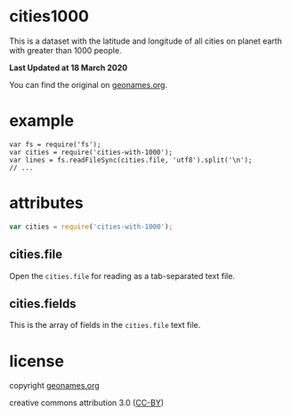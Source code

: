 # cities1000

This is a dataset with the latitude and longitude of all cities on planet earth
with greater than 1000 people.

**Last Updated at 18 March 2020**

You can find the original on
[geonames.org](http://download.geonames.org/export/dump/).

# example

```
var fs = require('fs');
var cities = require('cities-with-1000');
var lines = fs.readFileSync(cities.file, 'utf8').split('\n');
// ...
```

# attributes

``` js
var cities = require('cities-with-1000');
```

## cities.file

Open the `cities.file` for reading as a tab-separated text file.

## cities.fields

This is the array of fields in the `cities.file` text file.

# license

copyright [geonames.org](http://www.geonames.org/)

creative commons attribution 3.0
([CC-BY](http://creativecommons.org/licenses/by/3.0/))